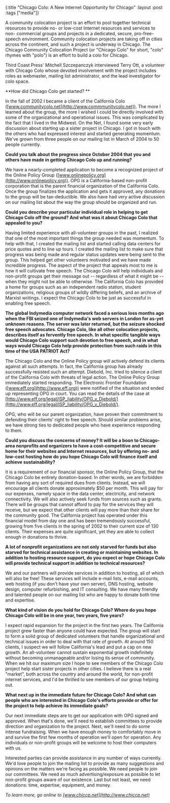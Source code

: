 {:title "Chicago Colo: A New Internet Opportunity for Chicago"
:layout :post
:tags  ["media"]}

A community colocation project is an effort to pool together technical
resources to provide no- or low-cost Internet resources and services to non-
commercial groups and projects in a dedicated, secure, pro-free-speech
environment. Community colocation projects are taking off in cities across the
continent, and such a project is underway in Chicago. The Chicago Community
Colocation Project (or "Chicago Colo" for short, "colo" rhymes with
"polo") is an effort to build a colo for Chicago.  
  
Third Coast Press' Mitchell Szczepanczyk interviewed Terry Ott, a volunteer
with Chicago Colo whose devoted involvement with the project includes roles as
webmaster, mailing list administrator, and the lead investigator for colo
space.  
  
**How did Chicago Colo get started? **   
  
In the fall of 2002 I became a client of the California Colo
([www.communitycolo.net](http://www.commmunitycolo.net)). The more I
learned about the group, the more I wished I could be directly involved with
some of the organizational and operational issues. This was complicated by the
fact that I lived in the Midwest. On the Net, I found some very early
discussion about starting up a sister project in Chicago. I got in touch with
the others who had expressed interest and started generating momentum. We've
grown from three people on our mailing list in March of 2004 to 50 people
currently.  
  
**Could you talk about the progress since October 2004 that you and others have made in getting Chicago Colo up and running?**   
  
We have a nearly-completed application to become a recognized project of the
Online Policy Group
([www.onlinepolicy.org](http://www.onlinepolicy.org)). OPG is a
California-based non-profit corporation that is the parent financial
organization of the California Colo. Once the group finalizes the application
and gets it approved, any donations to the group will be tax-deductible. We
also have had very active discussion on our mailing list about the way the
group should be organized and run.  
  
**Could you describe your particular individual role in helping to get Chicago Colo off the ground? And what was it about Chicago Colo that appealed to you?**   
  
Having limited experience with all-volunteer groups in the past, I realized
that one of the most important things the group needed was momentum. To help
with that, I created the mailing list and started calling data centers for
price quotes and to line up tours. I created the mailing list to make sure
that progress was being made and regular status updates were being sent to the
group. This helped get other volunteers motivated and we have made incredible
progress. The aspect of the project that appeals most to me is how it will
cultivate free speech. The Chicago Colo will help individuals and non-profit
groups get their message out -- regardless of what it might be -- when they
might not be able to otherwise. The California Colo has provided a home for
groups such as an independent radio station, student organizations, religious
groups of wildly differing beliefs, and an archive of Marxist writings. I
expect the Chicago Colo to be just as successful in enabling free speech.  
  
**The global Indymedia computer network faced a serious loss months ago when the FBI seized one of Indymedia's web servers in London for as-yet unknown reasons. The server was later returned, but the seizure shocked free speech advocates. Chicago Colo, like all other colocation projects, describes itself as fervently free speech. In what specific tangible ways would Chicago Colo support such devotion to free speech, and in what ways would Chicago Colo help provide protection from such raids in this time of the USA PATRIOT Act?**   
  
The Chicago Colo and the Online Policy group will actively defend its clients
against all such attempts. In fact, the California group has already
successfully resisted such an attempt. Diebold, Inc. tried to silence a client
of the California Colo with threats of legal action. The Online Policy Group
immediately started responding. The Electronic Frontier Foundation
([www.eff.org](http://www.eff.org)) were notified of the situation and
ended up representing OPG in court. You can read the details of the case at [http://www.eff.org/legal/ISP_liability/OPG_v_Diebold/](http://www.eff.org/legal/ISP_liability/OPG_v_Diebold/).  
  
OPG, who will be our parent organization, have proven their commitment to
defending their clients' right to free speech. Should similar problems arise,
we have strong ties to dedicated people who have experience responding to
them.  
  
**Could you discuss the concerns of money? It will be a boon to Chicago-area nonprofits and organizers to have a cost-competitive and secure home for their websites and Internet resources, but by offering no- and low-cost hosting how do you hope Chicago Colo will finance itself and achieve sustainability?**   
  
It is a requirement of our financial sponsor, the Online Policy Group, that
the Chicago Colo be entirely donation-based. In other words, we are forbidden
from having any sort of required dues from clients. Instead, we will encourage
all clients donate approximately $50 per month. This will pay for our
expenses, namely space in the data center, electricity, and network
connectivity. We will also actively seek funds from sources such as grants.
There will be groups that cannot afford to pay for the services they will
receive, but we expect that other clients will pay more than their share for
the community good. The California project has operated under this financial
model from day one and has been tremendously successful, growing from five
clients in the spring of 2002 to their current size of 130 clients. Their
expenses are quite significant, yet they are able to collect enough in
donations to thrive.  
  
**A lot of nonprofit organizations are not only starved for funds but also starved for technical assistance in creating or maintaining websites. In addition to hosting resource support, do you expect or hope Chicago Colo will provide technical support in addition to technical resources?**   
  
We and our partners will provide services in addition to hosting, all of which
will also be free! These services will include e-mail lists, e-mail accounts,
web hosting (if you don't have your own server), DNS hosting, website design,
computer refurbishing, and IT consulting. We have many friendly and talented
people on our mailing list who are happy to donate both time and expertise.  
  
**What kind of vision do you hold for Chicago Colo? Where do you hope Chicago Colo will be in one year, two years, five years?**   
  
I expect rapid expansion for the project in the first two years. The
California project grew faster than anyone could have expected. The group will
start to form a solid group of dedicated volunteers that handle organizational
and technical issues in order to deal with that rate of growth. At around 150
clients, I suspect we will follow California's lead and put a cap on new
growth. An all-volunteer cannot sustain exponential growth indefinitely
without becoming unmanageable and/or losing its sense of community. When we
hit our maximum size I hope to see members of the Chicago Colo project help
start sister projects in other cities. I believe there is a real "market",
both across the country and around the world, for non-profit internet
services, and I'd be thrilled to see members of our group helping out.  
  
**What next up in the immediate future for Chicago Colo? And what can people who are interested in Chicago Colo's efforts provide or offer for the project to help achieve its immediate goals?**   
  
Our next immediate steps are to get our application with OPG signed and
approved. When that's done, we'll need to establish committees to provide
direction and organization to the project. Next, we'll need to do some intense
fundraising. When we have enough money to comfortably move in and survive the
first few months of operation we'll open for operation. Any individuals or
non-profit groups will be welcome to host their computers with us.  
  
Interested parties can provide assistance in any number of ways currently.
We'd love people to join the mailing list to provide as many suggestions and
opinions on the matters we're facing as possible. We need people to join our
committees. We need as much advertising/exposure as possible to let non-profit
groups aware of our existence. Last but not least, we need donations: time,
expertise, equipment, and money.  
  
_To learn more, go online to [www.chiccp.net](http://www.chiccp.net)_

